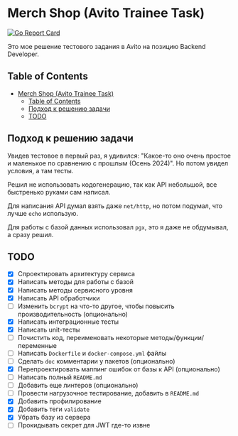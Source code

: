 # Merch Shop (Avito Trainee Task)

[![Go Report Card](https://goreportcard.com/badge/github.com/0x0FACED/merch-shop)](https://goreportcard.com/report/github.com/0x0FACED/merch-shop)


Это мое решение тестового задания в Avito на позицию Backend Developer.

## Table of Contents

- [Merch Shop (Avito Trainee Task)](#merch-shop-avito-trainee-task)
	- [Table of Contents](#table-of-contents)
	- [Подход к решению задачи](#подход-к-решению-задачи)
	- [TODO](#todo)

## Подход к решению задачи

Увидев тестовое в первый раз, я удивился: "Какое-то оно очень простое и маленькое по сравнению с прошлым (Осень 2024)". Но потом увидел условия, а там тесты.

Решил не использовать кодогенерацию, так как API небольшой, все быстренько руками сам написал. 

Для написания API думал взять даже `net/http`, но потом подумал, что лучше `echo` использую. 

Для работы с базой данных использовал `pgx`, это я даже не обдумывал, а сразу решил.

## TODO

- [x] Спроектировать архитектуру сервиса
- [x] Написать методы для работы с базой
- [x] Написать методы сервисного уровня
- [x] Написать API обработчики
- [ ] Изменить `bcrypt` на что-то другое, чтобы повысить производительность (опционально)
- [x] Написать интеграционные тесты
- [x] Написать unit-тесты
- [ ] Почистить код, переименовать некоторые методы/функции/переменные
- [ ] Написать `Dockerfile` и `docker-compose.yml` файлы
- [ ] Сделать `doc` комментарии у пакетов (опционально)
- [x] Перепроектировать маппинг ошибок от базы к API (опционально)
- [ ] Написать полный `README.md`
- [ ] Добавить еще линтеров (опционально)
- [ ] Провести нагрузочное тестирование, добавить в `README.md`
- [x] Добавить профилирование
- [x] Добавить теги `validate`
- [x] Убрать базу из сервера
- [ ] Прокидывать секрет для JWT где-то извне

